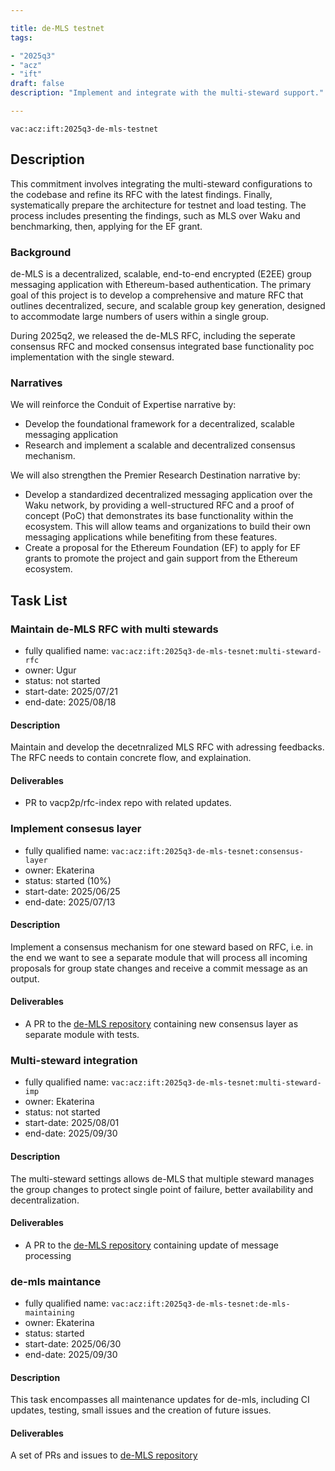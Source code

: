 ```yaml
---

title: de-MLS testnet
tags:

- "2025q3"
- "acz"
- "ift"
draft: false
description: "Implement and integrate with the multi-steward support."

---
```


`vac:acz:ift:2025q3-de-mls-testnet`

## Description

This commitment involves integrating the multi-steward configurations 
to the codebase and refine its RFC with the latest findings. 
Finally, systematically prepare the architecture for testnet and load testing. 
The process includes presenting the findings, such as MLS over Waku and benchmarking, 
then, applying for the EF grant.

### Background

de-MLS is a decentralized, scalable, end-to-end encrypted (E2EE) group messaging application 
with Ethereum-based authentication. 
The primary goal of this project is to develop a comprehensive and mature RFC that outlines decentralized, 
secure, and scalable group key generation, designed to accommodate large numbers of users within a single group.

During 2025q2, we released the de-MLS RFC, including the seperate consensus RFC and 
mocked consensus integrated base functionality poc implementation with the single steward. 

### Narratives

We will reinforce the Conduit of Expertise narrative by:

- Develop the foundational framework for a decentralized, scalable messaging application
- Research and implement a scalable and decentralized consensus mechanism.

We will also strengthen the Premier Research Destination narrative by:

- Develop a standardized decentralized messaging application over the Waku network, 
by providing a well-structured RFC and a proof of concept (PoC) that demonstrates 
its base functionality within the ecosystem. 
This will allow teams and organizations to build their own messaging applications 
while benefiting from these features.
- Create a proposal for the Ethereum Foundation (EF) to apply for EF grants 
to promote the project and gain support from the Ethereum ecosystem.

## Task List

### Maintain de-MLS RFC with multi stewards 

* fully qualified name: `vac:acz:ift:2025q3-de-mls-tesnet:multi-steward-rfc`
* owner: Ugur
* status: not started 
* start-date: 2025/07/21
* end-date: 2025/08/18

#### Description

Maintain and develop the decetnralized MLS RFC with adressing feedbacks.
The RFC needs to contain concrete flow, and explaination.   

#### Deliverables

* PR to vacp2p/rfc-index repo with related updates.

### Implement consesus layer

* fully qualified name: `vac:acz:ift:2025q3-de-mls-tesnet:consensus-layer`
* owner: Ekaterina
* status: started (10%)
* start-date: 2025/06/25
* end-date: 2025/07/13

#### Description

Implement a consensus mechanism for one steward based on RFC, i.e. 
in the end we want to see a separate module 
that will process all incoming proposals for group state changes 
and receive a commit message as an output.

#### Deliverables

* A PR to the [de-MLS repository](https://github.com/vacp2p/de-mls) 
containing new consensus layer as separate module with tests.

### Multi-steward integration

* fully qualified name: `vac:acz:ift:2025q3-de-mls-tesnet:multi-steward-imp`
* owner: Ekaterina
* status: not started
* start-date: 2025/08/01
* end-date: 2025/09/30

#### Description

The multi-steward settings allows de-MLS that multiple steward manages the group
changes to protect single point of failure, better availability and decentralization.

#### Deliverables

* A PR to the [de-MLS repository](https://github.com/vacp2p/de-mls) 
containing update of message processing 

### de-mls maintance

* fully qualified name: `vac:acz:ift:2025q3-de-mls-tesnet:de-mls-maintaining`
* owner: Ekaterina
* status: started
* start-date: 2025/06/30
* end-date: 2025/09/30

#### Description

This task encompasses all maintenance updates for de-mls, including CI updates,
testing, small issues and the creation of future issues.

#### Deliverables

A set of PRs and issues to  [de-MLS repository](https://github.com/vacp2p/de-mls)
